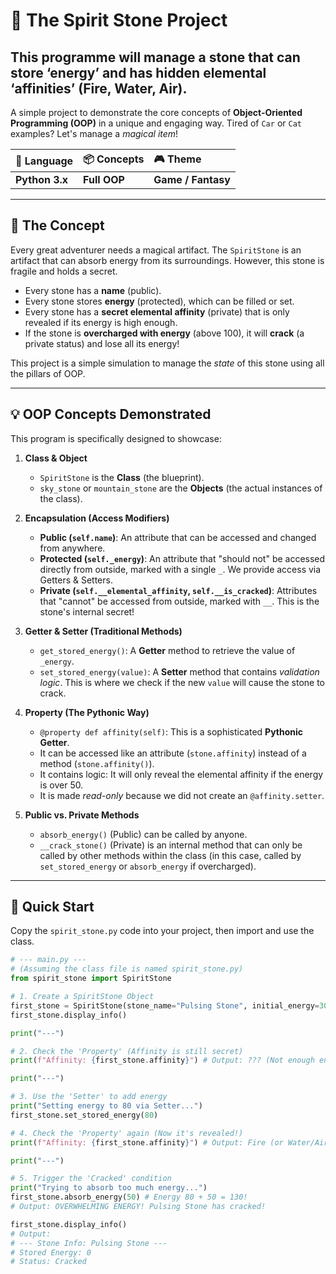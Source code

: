 # 💎 The Spirit Stone Project

This programme will manage a stone that can store ‘energy’ and has hidden elemental ‘affinities’ (Fire, Water, Air).
---
A simple project to demonstrate the core concepts of **Object-Oriented Programming (OOP)** in a unique and engaging way. Tired of `Car` or `Cat` examples? Let's manage a *magical item*!

| 🐍 Language | 📦 Concepts | 🎮 Theme |
| :--- | :--- | :--- |
| **Python 3.x** | **Full OOP** | **Game / Fantasy** |

---

## 📜 The Concept

Every great adventurer needs a magical artifact. The `SpiritStone` is an artifact that can absorb energy from its surroundings. However, this stone is fragile and holds a secret.

* Every stone has a **name** (public).
* Every stone stores **energy** (protected), which can be filled or set.
* Every stone has a **secret elemental affinity** (private) that is only revealed if its energy is high enough.
* If the stone is **overcharged with energy** (above 100), it will **crack** (a private status) and lose all its energy!

This project is a simple simulation to manage the *state* of this stone using all the pillars of OOP.

---

## 💡 OOP Concepts Demonstrated

This program is specifically designed to showcase:

1.  **Class & Object**
    * `SpiritStone` is the **Class** (the blueprint).
    * `sky_stone` or `mountain_stone` are the **Objects** (the actual instances of the class).

2.  **Encapsulation (Access Modifiers)**
    * **Public (`self.name`)**: An attribute that can be accessed and changed from anywhere.
    * **Protected (`self._energy`)**: An attribute that "should not" be accessed directly from outside, marked with a single `_`. We provide access via Getters & Setters.
    * **Private (`self.__elemental_affinity`, `self.__is_cracked`)**: Attributes that "cannot" be accessed from outside, marked with `__`. This is the stone's internal secret!

3.  **Getter & Setter (Traditional Methods)**
    * `get_stored_energy()`: A **Getter** method to retrieve the value of `_energy`.
    * `set_stored_energy(value)`: A **Setter** method that contains *validation logic*. This is where we check if the new `value` will cause the stone to crack.

4.  **Property (The Pythonic Way)**
    * `@property def affinity(self)`: This is a sophisticated **Pythonic Getter**.
    * It can be accessed like an attribute (`stone.affinity`) instead of a method (`stone.affinity()`).
    * It contains logic: It will only reveal the elemental affinity if the energy is over 50.
    * It is made *read-only* because we did not create an `@affinity.setter`.

5.  **Public vs. Private Methods**
    * `absorb_energy()` (Public) can be called by anyone.
    * `__crack_stone()` (Private) is an internal method that can only be called by other methods within the class (in this case, called by `set_stored_energy` or `absorb_energy` if overcharged).

---

## 🚀 Quick Start

Copy the `spirit_stone.py` code into your project, then import and use the class.

```python
# --- main.py ---
# (Assuming the class file is named spirit_stone.py)
from spirit_stone import SpiritStone 

# 1. Create a SpiritStone Object
first_stone = SpiritStone(stone_name="Pulsing Stone", initial_energy=30)
first_stone.display_info()

print("---")

# 2. Check the 'Property' (Affinity is still secret)
print(f"Affinity: {first_stone.affinity}") # Output: ??? (Not enough energy to see affinity)

print("---")

# 3. Use the 'Setter' to add energy
print("Setting energy to 80 via Setter...")
first_stone.set_stored_energy(80)

# 4. Check the 'Property' again (Now it's revealed!)
print(f"Affinity: {first_stone.affinity}") # Output: Fire (or Water/Air/Earth)

print("---")

# 5. Trigger the 'Cracked' condition
print("Trying to absorb too much energy...")
first_stone.absorb_energy(50) # Energy 80 + 50 = 130!
# Output: OVERWHELMING ENERGY! Pulsing Stone has cracked!

first_stone.display_info()
# Output:
# --- Stone Info: Pulsing Stone ---
# Stored Energy: 0
# Status: Cracked
